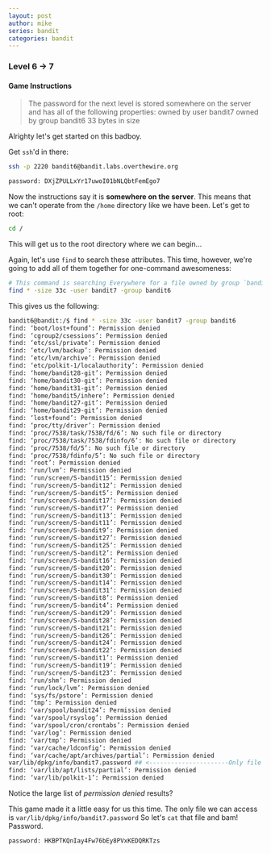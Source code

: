 ```yaml
---
layout: post
author: mike
series: bandit
categories: bandit 
---
```


### Level 6 -> 7
#### Game Instructions
>The password for the next level is stored somewhere on the server and has all of the following properties:
owned by user bandit7
owned by group bandit6
33 bytes in size

Alrighty let's get started on this badboy.

Get `ssh`'d in there:
```bash
ssh -p 2220 bandit6@bandit.labs.overthewire.org

password: DXjZPULLxYr17uwoI01bNLQbtFemEgo7
```
Now the instructions say it is **somewhere on the server**. This means that we can't operate from the `/home` directory like we have been. Let's get to root:
```bash
cd /
```
This will get us to the root directory where we can begin...

Again, let's use `find` to search these attributes. This time, however, we're going to add all of them together for one-command awesomeness:
```bash
# This command is searching Everywhere for a file owned by group `bandit6` and user `bandit7` that will be exactly 33 bytes in size
find * -size 33c -user bandit7 -group bandit6
```
This gives us the following:
```bash
bandit6@bandit:/$ find * -size 33c -user bandit7 -group bandit6
find: ‘boot/lost+found’: Permission denied
find: ‘cgroup2/csessions’: Permission denied
find: ‘etc/ssl/private’: Permission denied
find: ‘etc/lvm/backup’: Permission denied
find: ‘etc/lvm/archive’: Permission denied
find: ‘etc/polkit-1/localauthority’: Permission denied
find: ‘home/bandit28-git’: Permission denied
find: ‘home/bandit30-git’: Permission denied
find: ‘home/bandit31-git’: Permission denied
find: ‘home/bandit5/inhere’: Permission denied
find: ‘home/bandit27-git’: Permission denied
find: ‘home/bandit29-git’: Permission denied
find: ‘lost+found’: Permission denied
find: ‘proc/tty/driver’: Permission denied
find: ‘proc/7538/task/7538/fd/6’: No such file or directory
find: ‘proc/7538/task/7538/fdinfo/6’: No such file or directory
find: ‘proc/7538/fd/5’: No such file or directory
find: ‘proc/7538/fdinfo/5’: No such file or directory
find: ‘root’: Permission denied
find: ‘run/lvm’: Permission denied
find: ‘run/screen/S-bandit15’: Permission denied
find: ‘run/screen/S-bandit12’: Permission denied
find: ‘run/screen/S-bandit5’: Permission denied
find: ‘run/screen/S-bandit17’: Permission denied
find: ‘run/screen/S-bandit7’: Permission denied
find: ‘run/screen/S-bandit13’: Permission denied
find: ‘run/screen/S-bandit11’: Permission denied
find: ‘run/screen/S-bandit9’: Permission denied
find: ‘run/screen/S-bandit27’: Permission denied
find: ‘run/screen/S-bandit25’: Permission denied
find: ‘run/screen/S-bandit2’: Permission denied
find: ‘run/screen/S-bandit16’: Permission denied
find: ‘run/screen/S-bandit20’: Permission denied
find: ‘run/screen/S-bandit30’: Permission denied
find: ‘run/screen/S-bandit14’: Permission denied
find: ‘run/screen/S-bandit31’: Permission denied
find: ‘run/screen/S-bandit8’: Permission denied
find: ‘run/screen/S-bandit4’: Permission denied
find: ‘run/screen/S-bandit29’: Permission denied
find: ‘run/screen/S-bandit28’: Permission denied
find: ‘run/screen/S-bandit21’: Permission denied
find: ‘run/screen/S-bandit26’: Permission denied
find: ‘run/screen/S-bandit24’: Permission denied
find: ‘run/screen/S-bandit22’: Permission denied
find: ‘run/screen/S-bandit1’: Permission denied
find: ‘run/screen/S-bandit19’: Permission denied
find: ‘run/screen/S-bandit23’: Permission denied
find: ‘run/shm’: Permission denied
find: ‘run/lock/lvm’: Permission denied
find: ‘sys/fs/pstore’: Permission denied
find: ‘tmp’: Permission denied
find: ‘var/spool/bandit24’: Permission denied
find: ‘var/spool/rsyslog’: Permission denied
find: ‘var/spool/cron/crontabs’: Permission denied
find: ‘var/log’: Permission denied
find: ‘var/tmp’: Permission denied
find: ‘var/cache/ldconfig’: Permission denied
find: ‘var/cache/apt/archives/partial’: Permission denied
var/lib/dpkg/info/bandit7.password ## <----------------------Only file we can access
find: ‘var/lib/apt/lists/partial’: Permission denied
find: ‘var/lib/polkit-1’: Permission denied
```
Notice the large list of *permission denied* results?

This game made it a little easy for us this time. The only file we can access is
`var/lib/dpkg/info/bandit7.password`
So let's `cat` that file and bam! Password.
```bash
password: HKBPTKQnIay4Fw76bEy8PVxKEDQRKTzs
```
